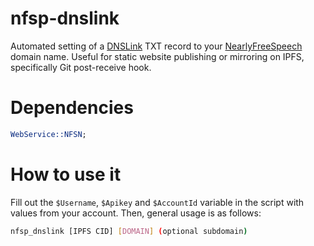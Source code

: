 # nfsp-dnslink

Automated setting of a [DNSLink](https://dnslink.io) TXT record to
your [NearlyFreeSpeech](https://www.nearlyfreespeech.net/) domain name.
Useful for static website publishing or mirroring on IPFS, specifically
Git post-receive hook.

# Dependencies

```perl
WebService::NFSN;
```

# How to use it

Fill out the `$Username`, `$Apikey` and `$AccountId` variable
in the script with values from your account.
Then, general usage is as follows:

```bash
nfsp_dnslink [IPFS CID] [DOMAIN] (optional subdomain)
```
